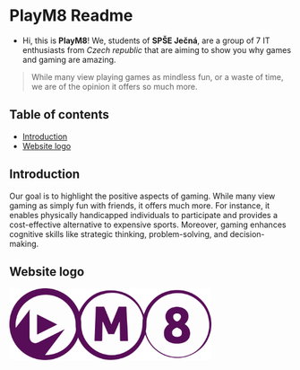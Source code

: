 
# PlayM8 Readme

- Hi, this is **PlayM8**! We, students of **SPŠE Ječná**, are a group of 7 IT enthusiasts from *Czech republic* that are aiming to show you why games and gaming are amazing.

> While many view playing games as mindless fun, or a waste of time, we are of the opinion it offers so much more.

## Table of contents
* [Introduction](#introduction)
* [Website logo](#website-logo)

## Introduction

Our goal is to highlight the positive aspects of gaming. While many view gaming as simply fun with friends, it offers much more. For instance, it enables physically handicapped individuals to participate and provides a cost-effective alternative to expensive sports. Moreover, gaming enhances cognitive skills like strategic thinking, problem-solving, and decision-making.

## Website logo

<img src="https://github.com/jecnaTeam/Playm8/blob/master/images/web-logo-without-gradient.svg" alt="web-logo-without-gradient.svg" weight="128px" height="128px">

